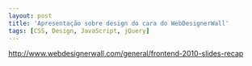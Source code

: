```yaml
---
layout: post
title: 'Apresentação sobre design do cara do WebDesignerWall'
tags: [CSS, Design, JavaScript, jQuery]
---
```


<http://www.webdesignerwall.com/general/frontend-2010-slides-recap>
